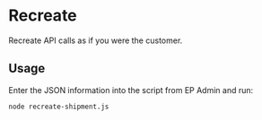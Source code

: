# Recreate

Recreate API calls as if you were the customer.

## Usage

Enter the JSON information into the script from EP Admin and run:

```bash
node recreate-shipment.js
```

